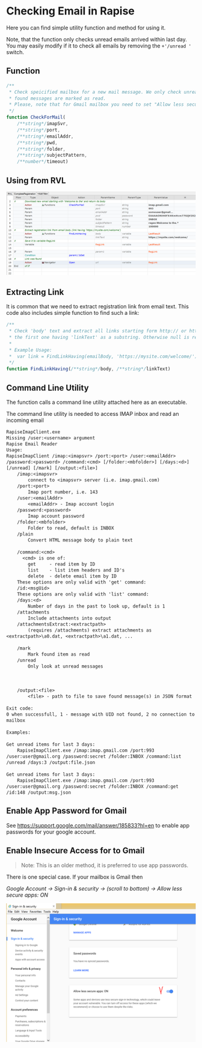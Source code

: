 # Checking Email in Rapise
Here you can find simple utility function and method for using it.

Note, that the function only checks unread emails arrived within last day. You may easily modify if it to check all emails by removing the `+'/unread '` switch.



## Function

````javascript
/**
 * Check speicified mailbox for a new mail message. We only check unread messages and
 * found messages are marked as read.
 * Please, note that for Gmail mailbox you need to set "Allow less secure apps: ON"
 */
function CheckForMail(
	/**string*/imapSvr, 
	/**string*/port, 
	/**string*/emailAddr, 
	/**string*/pwd,
	/**string*/folder,
	/**string*/subjectPattern,
	/**number*/timeout)
````

## Using from RVL
![From RVL](Media/CallingFromRvl.png)

## Extracting Link
It is common that we need to extract registration link from email text. This code also includes simple function to find such a link:

````javascript
/**
 * Check 'body' text and extract all links starting form http:// or https:// and return
 * the first one having 'linkText' as a substring. Otherwise null is returned.
 *
 * Example Usage:
 *  var link = FindLinkHaving(emailBody, 'https://mysite.com/welcome/');
 */
function FindLinkHaving(/**string*/body, /**string*/linkText)
````

## Command Line Utility
The function calls a command line utility attached here as an executable.

The command line utility is needed to access IMAP inbox and read an incoming email



````
RapiseImapClient.exe
Missing /user:<username> argument
Rapise Email Reader
Usage:
RapiseImapClient /imap:<imapsvr> /port:<port> /user:<emailAddr> /password:<password> /command:<cmd> [/folder:<mbfolder>] [/days:<d>] [/unread] [/mark] [/output:<file>]
    /imap:<imapsvr>
        connect to <imapsvr> server (i.e. imap.gmail.com)
    /port:<port>
        Imap port number, i.e. 143
    /user:<emailAddr>
        <emailAddr> - Imap account login
    /password:<password>
        Imap account password
    /folder:<mbfolder>
        Folder to read, default is INBOX 
    /plain
        Convert HTML message body to plain text

    /command:<cmd>
      <cmd> is one of:
        get     - read item by ID
        list    - list item headers and ID's
        delete  - delete email item by ID
    These options are only valid with 'get' command:
    /id:<msgUid>
    These options are only valid with 'list' command:
    /days:<d>
        Number of days in the past to look up, default is 1
    /attachments
        Include attachments into output
    /attachmentsExtract:<extractpath>
        (requires /attachments) extract attachments as <extractpath>\a0.dat, <extractpath>\a1.dat, ...

    /mark
        Mark found item as read
    /unread
        Only look at unread messages



    /output:<file>
        <file> - path to file to save found message(s) in JSON format

Exit code:
0 when successfull, 1 - message with UID not found, 2 no connection to mailbox

Examples:

Get unread items for last 3 days:
    RapiseImapClient.exe /imap:imap.gmail.com /port:993 /user:user@gmail.org /password:secret /folder:INBOX /command:list /unread /days:3 /output:file.json

Get unread items for last 3 days:
    RapiseImapClient.exe /imap:imap.gmail.com /port:993 /user:user@gmail.org /password:secret /folder:INBOX /command:get /id:148 /output:msg.json
````

## Enable App Password for Gmail

See https://support.google.com/mail/answer/185833?hl=en to enable app passwords for your google account.

## Enable Insecure Access for to Gmail

>Note: This is an older method, it is preferred to use app passwords.

There is one special case. If your mailbox is Gmail then 

*Google Account -> Sign-in & security -> (scroll to bottom) -> Allow less secure apps: ON*

![On](Media/InsecureAccess.png)



